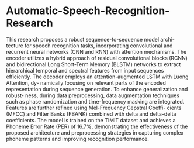 # Automatic-Speech-Recognition-Research

This research proposes a robust sequence-to-sequence model archi- tecture for speech recognition tasks, incorporating convolutional and recurrent neural networks (CNN and RNN) with attention mechanisms. The encoder utilizes a hybrid approach of residual convolutional blocks (RCNN) and bidirectional Long Short-Term Memory (BLSTM) networks to extract hierarchical temporal and spectral features from input sequences efficiently. The decoder employs an attention-augmented LSTM with Luong Attention, dy- namically focusing on relevant parts of the encoded representation during sequence generation. To enhance generalization and robust- ness, during data preprocessing, data augmentation techniques such as phase randomization and time-frequency masking are integrated. Features are further refined using Mel-Frequency Cepstral Coeffi- cients (MFCC) and Filter Banks (FBANK) combined with delta and delta-delta coefficients. The model is trained on the TIMIT dataset and achieves a Phoneme Error Rate (PER) of 16.7%, demonstrating the effectiveness of the proposed architecture and preprocessing strategies in capturing complex phoneme patterns and improving recognition performance.
